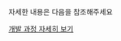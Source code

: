 <p>자세한 내용은 다음을 참조해주세요</p>
<a href="https://www.notion.so/1b4a8dc776f580d3b045c12c073eb764?pvs=4">개발 과정 자세히 보기</a>
